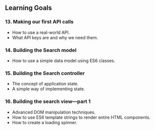 ## Learning Goals

### 13. Making our first API calls

-   How to use a real-world API.
-   What API keys are and why we need them.

### 14. Building the Search model

-   How to use a simple data model using ES6 classes.

### 15. Building the Search controller

-   The concept of application state.
-   A simple way of implementing state.

### 16. Building the search view—part 1

-   Advanced DOM manipulation techniques.
-   How to use ES6 template strings to render entire HTML components.
-   How to create a loading spinner.
